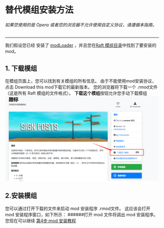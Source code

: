 # 替代模组安装方法 

###### 如果您使用的是 Opera 或者您的浏览器不允许使用自定义协议，请遵循本指南。 

---

我们假设您已经 安装了 [modLoader]() ，并且您在[Raft 模组目录](https://raftmodder.mcxiaodong.top/mods)中找到了要安装的 mod。 
## 1. 下载模组 
在模组页面上，您可以找到有关模组的所有信息。  由于不能使用mod安装协议，点击 Download this mod下载它的最新版本。  您的浏览器将下载一个 .rmod文件（这是所有 Raft 模组的文件格式）。 
**下载这个模组**按钮允许您手动下载模组 
![jd](./downloadmod.png)
## 2.安装模组 
您可以通过打开下载的文件来启动 mod 安装程序 .rmod文件。  这应该会打开 mod 安装程序窗口，如下所示： 
######打开 mod 文件将调出 mod 安装程序。 
您现在可以继续 [第4步:mod 安装教程 ](./README.md)
  
